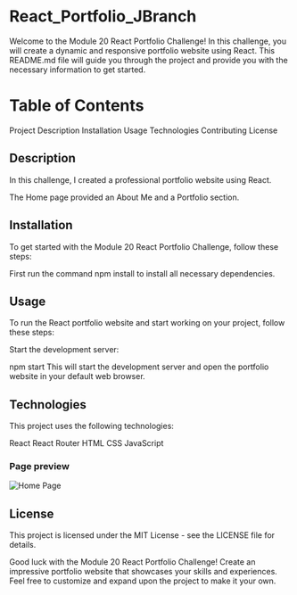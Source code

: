 # React_Portfolio_JBranch

Welcome to the Module 20 React Portfolio Challenge! In this challenge, you will create a dynamic and responsive portfolio website using React. This README.md file will guide you through the project and provide you with the necessary information to get started.

# Table of Contents

Project Description
Installation
Usage
Technologies
Contributing
License

## Description

In this challenge, I created a professional portfolio website using React. 

The Home page provided an About Me and a Portfolio section. 

## Installation

To get started with the Module 20 React Portfolio Challenge, follow these steps:

First run the command npm install to install all necessary dependencies.

## Usage

To run the React portfolio website and start working on your project, follow these steps:

Start the development server:

npm start
This will start the development server and open the portfolio website in your default web browser. 



## Technologies

This project uses the following technologies:

React
React Router
HTML
CSS
JavaScript

### Page preview

![Home Page](/portfolio/src/assets/Screenshot%20(692).png)

## License

This project is licensed under the MIT License - see the LICENSE file for details.

Good luck with the Module 20 React Portfolio Challenge! Create an impressive portfolio website that showcases your skills and experiences. Feel free to customize and expand upon the project to make it your own.